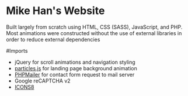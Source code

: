 # Mike Han's Website
Built largely from scratch using HTML, CSS (SASS), JavaScript, and PHP. Most animations were constructed without the use of external libraries in order to reduce external dependencies

#Imports
- jQuery for scroll animations and navigation styling
- [particles.js](https://github.com/VincentGarreau/particles.js/) for landing page background animation
- [PHPMailer](https://github.com/PHPMailer/PHPMailer) for contact form request to mail server
- Google reCAPTCHA v2
- [ICONS8](https://icons8.com/)
